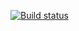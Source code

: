 [![Build status](https://ci.appveyor.com/api/projects/status/8m5l1ktq8lp6e67j?svg=true)](https://ci.appveyor.com/project/Kitsune785/dz-2-2-selenide)